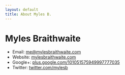 ```yaml
---
layout: default
title: About Myles B.
---
```


# Myles Braithwaite

* Email: <a href="mailto:me@mylesbraithwaite.com" rel="me author">me@mylesbraithwaite.com</a>
* Website: <a href="http://mylesbraithwaite.com/" rel="me author">mylesbraithwaite.com</a>
* Google+: <a href="https://plus.google.com/101051575949997777035?rel=author" rel="me author">plus.google.com/101051575949997777035</a>
* Twitter: <a href="https://www.twitter.com/mylesb" rel="me author">twitter.com/mylesb</a>